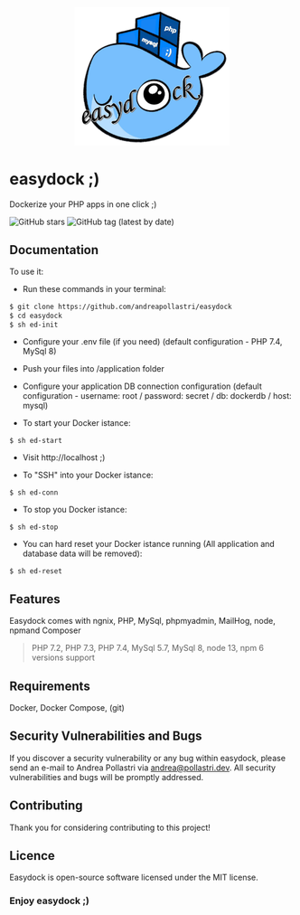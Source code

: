 <p align="center">
<img width="275" alt="easydock" src="https://github.com/andreapollastri/easydock/blob/master/ed.png?raw=true">
</p>

# easydock ;)
Dockerize your PHP apps in one click ;)

 
![GitHub stars](https://img.shields.io/github/stars/andreapollastri/easydock?style=social)
![GitHub tag (latest by date)](https://img.shields.io/github/v/tag/andreapollastri/easydock?label=version)

## Documentation

To use it:

- Run these commands in your terminal:
```
$ git clone https://github.com/andreapollastri/easydock
$ cd easydock
$ sh ed-init
```

- Configure your .env file (if you need)
(default configuration - PHP 7.4, MySql 8)

- Push your files into /application folder

- Configure your application DB connection configuration
(default configuration - username: root / password: secret / db: dockerdb / host: mysql)

- To start your Docker istance:
```
$ sh ed-start
```
- Visit http://localhost ;)

- To "SSH" into your Docker istance:
```
$ sh ed-conn
```

- To stop you Docker istance:
```
$ sh ed-stop
```

- You can hard reset your Docker istance running (All application and database data will be removed):
```
$ sh ed-reset
```

## Features
Easydock comes with ngnix, PHP, MySql, phpmyadmin, MailHog, node, npmand Composer

> PHP 7.2, PHP 7.3, PHP 7.4, MySql 5.7, MySql 8, node 13, npm 6 versions support

## Requirements
Docker, Docker Compose, (git)

## Security Vulnerabilities and Bugs
If you discover a security vulnerability or any bug within easydock, please send an e-mail to Andrea Pollastri via andrea@pollastri.dev. All security vulnerabilities and bugs will be promptly addressed.

## Contributing
Thank you for considering contributing to this project!

## Licence
Easydock is open-source software licensed under the MIT license.

### Enjoy easydock ;)
